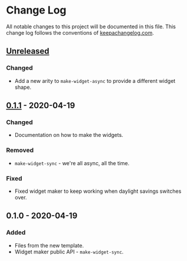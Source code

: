 # Change Log
All notable changes to this project will be documented in this file. This change log follows the conventions of [keepachangelog.com](http://keepachangelog.com/).

## [Unreleased]
### Changed
- Add a new arity to `make-widget-async` to provide a different widget shape.

## [0.1.1] - 2020-04-19
### Changed
- Documentation on how to make the widgets.

### Removed
- `make-widget-sync` - we're all async, all the time.

### Fixed
- Fixed widget maker to keep working when daylight savings switches over.

## 0.1.0 - 2020-04-19
### Added
- Files from the new template.
- Widget maker public API - `make-widget-sync`.

[Unreleased]: https://github.com/your-name/synergy-normaliser/compare/0.1.1...HEAD
[0.1.1]: https://github.com/your-name/synergy-normaliser/compare/0.1.0...0.1.1
